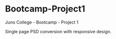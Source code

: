 # Bootcamp-Project1
Juno College - Bootcamp - Project 1

Single page PSD conversion with responsive design.
